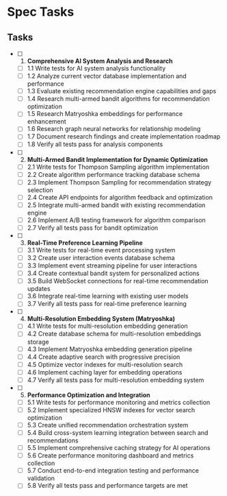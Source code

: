 # Spec Tasks

## Tasks

- [ ] 1. **Comprehensive AI System Analysis and Research**
  - [ ] 1.1 Write tests for AI system analysis functionality
  - [ ] 1.2 Analyze current vector database implementation and performance
  - [ ] 1.3 Evaluate existing recommendation engine capabilities and gaps
  - [ ] 1.4 Research multi-armed bandit algorithms for recommendation optimization
  - [ ] 1.5 Research Matryoshka embeddings for performance enhancement
  - [ ] 1.6 Research graph neural networks for relationship modeling
  - [ ] 1.7 Document research findings and create implementation roadmap
  - [ ] 1.8 Verify all tests pass for analysis components

- [ ] 2. **Multi-Armed Bandit Implementation for Dynamic Optimization**
  - [ ] 2.1 Write tests for Thompson Sampling algorithm implementation
  - [ ] 2.2 Create algorithm performance tracking database schema
  - [ ] 2.3 Implement Thompson Sampling for recommendation strategy selection
  - [ ] 2.4 Create API endpoints for algorithm feedback and optimization
  - [ ] 2.5 Integrate multi-armed bandit with existing recommendation engine
  - [ ] 2.6 Implement A/B testing framework for algorithm comparison
  - [ ] 2.7 Verify all tests pass for bandit optimization

- [ ] 3. **Real-Time Preference Learning Pipeline**
  - [ ] 3.1 Write tests for real-time event processing system
  - [ ] 3.2 Create user interaction events database schema
  - [ ] 3.3 Implement event streaming pipeline for user interactions
  - [ ] 3.4 Create contextual bandit system for personalized actions
  - [ ] 3.5 Build WebSocket connections for real-time recommendation updates
  - [ ] 3.6 Integrate real-time learning with existing user models
  - [ ] 3.7 Verify all tests pass for real-time preference learning

- [ ] 4. **Multi-Resolution Embedding System (Matryoshka)**
  - [ ] 4.1 Write tests for multi-resolution embedding generation
  - [ ] 4.2 Create database schema for multi-resolution embeddings storage
  - [ ] 4.3 Implement Matryoshka embedding generation pipeline
  - [ ] 4.4 Create adaptive search with progressive precision
  - [ ] 4.5 Optimize vector indexes for multi-resolution search
  - [ ] 4.6 Implement caching layer for embedding operations
  - [ ] 4.7 Verify all tests pass for multi-resolution embedding system

- [ ] 5. **Performance Optimization and Integration**
  - [ ] 5.1 Write tests for performance monitoring and metrics collection
  - [ ] 5.2 Implement specialized HNSW indexes for vector search optimization
  - [ ] 5.3 Create unified recommendation orchestration system
  - [ ] 5.4 Build cross-system learning integration between search and recommendations
  - [ ] 5.5 Implement comprehensive caching strategy for AI operations
  - [ ] 5.6 Create performance monitoring dashboard and metrics collection
  - [ ] 5.7 Conduct end-to-end integration testing and performance validation
  - [ ] 5.8 Verify all tests pass and performance targets are met